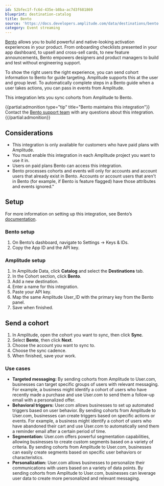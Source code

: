 ```yaml
---
id: 52bfec1f-fc6d-435e-b8ba-ac7d3f681869
blueprint: destination-catalog
title: Bento
source: 'https://docs.developers.amplitude.com/data/destinations/bento'
category: Event streaming
---
```


[Bento](https://www.trybento.co/) allows you to build powerful and native-looking activation experiences in your product. From onboarding checklists presented in your app dashboard, to upsell and cross-sell cards, to new feature announcements, Bento empowers designers and product managers to build and test without engineering support. 

To show the right users the right experience, you can send cohort information to Bento for guide targeting. Amplitude supports this at the user and group level. To automatically complete steps in a Bento guide when a user takes actions, you can pass in events from Amplitude. 

This integration lets you sync cohorts from Amplitude to Bento.

{{partial:admonition type="tip" title="Bento maintains this integration"}}
Contact the [Bento support team](https://help.trybento.co/en/articles/6978743-send-events-to-amplitude) with any questions about this integration.
{{/partial:admonition}}



## Considerations

- This integration is only available for customers who have paid plans with Amplitude.
- You must enable this integration in each Amplitude project you want to use it in.
- Users on paid plans Bento can access this integration.
- Bento processes cohorts and events will only for accounts and account users that already exist in Bento. Accounts or account users that aren't in Bento (for example, if Bento is feature flagged) have those attributes and events ignored."

## Setup

For more information on setting up this integration, see Bento’s [documentation](https://help.trybento.co/en/articles/6978743-amplitude-integration).

### Bento setup

1. On Bento’s dashboard, navigate to Settings → Keys & IDs.
2. Copy the App ID and the API key.

### Amplitude setup

1. In Amplitude Data, click **Catalog** and select the **Destinations** tab.
2. In the Cohort section, click **Bento**.
3. Add a new destination.
4. Enter a name for this integration.
5. Paste your API key.
6. Map the same Amplitude User_ID with the primary key from the Bento panel.
7. Save when finished.

## Send a cohort

1. In Amplitude, open the cohort you want to sync, then click **Sync**. 
2. Select **Bento**, then click **Next**.
3. Choose the account you want to sync to.
4. Choose the sync cadence.
5. When finished, save your work.

### Use cases

- **Targeted messaging:** By sending cohorts from Amplitude to User.com, businesses can target specific groups of users with relevant messaging. For example, a business might identify a cohort of users who have recently made a purchase and use User.com to send them a follow-up email with a personalized offer.
- **Behavioral triggers:** User.com allows businesses to set up automated triggers based on user behavior. By sending cohorts from Amplitude to User.com, businesses can create triggers based on specific actions or events. For example, a business might identify a cohort of users who have abandoned their cart and use User.com to automatically send them a reminder email after a certain period of time.
- **Segmentation:** User.com offers powerful segmentation capabilities, allowing businesses to create custom segments based on a variety of criteria. By sending cohorts from Amplitude to User.com, businesses can easily create segments based on specific user behaviors or characteristics.
- **Personalization:** User.com allows businesses to personalize their communications with users based on a variety of data points. By sending cohorts from Amplitude to User.com, businesses can leverage user data to create more personalized and relevant messaging.
